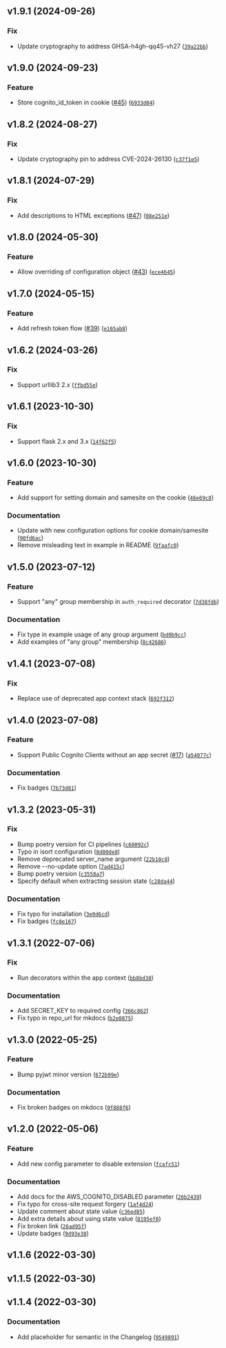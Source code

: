 <!--next-version-placeholder-->

## v1.9.1 (2024-09-26)

### Fix

* Update cryptography to address GHSA-h4gh-qq45-vh27 ([`39a22bb`](https://github.com/mblackgeo/flask-cognito-lib/commit/39a22bb7ffad2aa3acfc6b16724602bd48235713))

## v1.9.0 (2024-09-23)

### Feature

* Store cognito_id_token in cookie ([#45](https://github.com/mblackgeo/flask-cognito-lib/issues/45)) ([`6933d04`](https://github.com/mblackgeo/flask-cognito-lib/commit/6933d044d9cc08e39cd3665bf85df6a9a202d5a3))

## v1.8.2 (2024-08-27)

### Fix

* Update cryptography pin to address CVE-2024-26130 ([`c37f1e5`](https://github.com/mblackgeo/flask-cognito-lib/commit/c37f1e5b16cb328115158c1ba7b4ca80d69778a3))

## v1.8.1 (2024-07-29)

### Fix

* Add descriptions to HTML exceptions ([#47](https://github.com/mblackgeo/flask-cognito-lib/issues/47)) ([`08e251e`](https://github.com/mblackgeo/flask-cognito-lib/commit/08e251e823b00bda106eba76dacd5896267444b3))

## v1.8.0 (2024-05-30)

### Feature

* Allow overriding of configuration object ([#43](https://github.com/mblackgeo/flask-cognito-lib/issues/43)) ([`ece4645`](https://github.com/mblackgeo/flask-cognito-lib/commit/ece4645a1aea239fddfd15720e68ddf3e9814d28))

## v1.7.0 (2024-05-15)

### Feature

* Add refresh token flow ([#39](https://github.com/mblackgeo/flask-cognito-lib/issues/39)) ([`e165ab8`](https://github.com/mblackgeo/flask-cognito-lib/commit/e165ab827d6e99da1f8416900d1a572625147e49))

## v1.6.2 (2024-03-26)

### Fix

* Support urllib3 2.x ([`ffbd55e`](https://github.com/mblackgeo/flask-cognito-lib/commit/ffbd55eb2f141151d3d0ef4394b445a7aa8cc821))

## v1.6.1 (2023-10-30)

### Fix

* Support flask 2.x and 3.x ([`14f62f5`](https://github.com/mblackgeo/flask-cognito-lib/commit/14f62f5469a96d871bcbca3a8d117011d459dd62))

## v1.6.0 (2023-10-30)
### Feature

* Add support for setting domain and samesite on the cookie ([`46e69c8`](https://github.com/mblackgeo/flask-cognito-lib/commit/46e69c8792c81b251c211b51979f0e0e4105a99a))

### Documentation

* Update with new configuration options for cookie domain/samesite ([`90fd6ac`](https://github.com/mblackgeo/flask-cognito-lib/commit/90fd6ace96a0c0fee275ec2f1f8b08d0e8e2d3e7))
* Remove misleading text in example in README ([`9faafc0`](https://github.com/mblackgeo/flask-cognito-lib/commit/9faafc0bf12bcfc7b0e9fc1cd03ef4944289fb22))

## v1.5.0 (2023-07-12)
### Feature

* Support "any" group membership in `auth_required` decorator ([`7d38fdb`](https://github.com/mblackgeo/flask-cognito-lib/commit/7d38fdb24593f96f66421b7974fe29c0a1e58ae0))

### Documentation

* Fix type in example usage of any group argument ([`bd0b9cc`](https://github.com/mblackgeo/flask-cognito-lib/commit/bd0b9cccb3f6476743cdf63c074e809b78a7ed8b))
* Add examples of "any group" membership ([`8c42686`](https://github.com/mblackgeo/flask-cognito-lib/commit/8c42686bc52336b5feeb8275514a77bca4678ae6))

## v1.4.1 (2023-07-08)
### Fix

* Replace use of deprecated app context stack ([`692f312`](https://github.com/mblackgeo/flask-cognito-lib/commit/692f312e5bb8f34080d44d2aed30ff43926a62b2))

## v1.4.0 (2023-07-08)
### Feature

* Support Public Cognito Clients without an app secret ([#17](https://github.com/mblackgeo/flask-cognito-lib/issues/17)) ([`a54077c`](https://github.com/mblackgeo/flask-cognito-lib/commit/a54077c34ff43c211bea1dcd836daecde58e4fee))

### Documentation

* Fix badges ([`7b73d81`](https://github.com/mblackgeo/flask-cognito-lib/commit/7b73d81f8329aaaa19a96d8282578f2055a962ec))

## v1.3.2 (2023-05-31)
### Fix

* Bump poetry version for CI pipelines ([`c60092c`](https://github.com/mblackgeo/flask-cognito-lib/commit/c60092c6d7a041e8fdb7be29fc770d652dfe98fc))
* Typo in isort configuration ([`8d80de8`](https://github.com/mblackgeo/flask-cognito-lib/commit/8d80de8858bafb298b94249dd4d5d4a80da11120))
* Remove deprecated server_name argument ([`22b10c8`](https://github.com/mblackgeo/flask-cognito-lib/commit/22b10c8e4dbcb66ae9d26f614c419208e9eed806))
* Remove --no-update option ([`7ad415c`](https://github.com/mblackgeo/flask-cognito-lib/commit/7ad415c98c1a25edebb3c9a87c7cfa8545b19a6f))
* Bump poetry version ([`c3558a7`](https://github.com/mblackgeo/flask-cognito-lib/commit/c3558a7ccfeafad6690520eb1f130860f9578296))
* Specify default when extracting session state ([`c28da44`](https://github.com/mblackgeo/flask-cognito-lib/commit/c28da44afaccbc6259f75edf407447afbbf3d12c))

### Documentation

* Fix typo for installation ([`3e0d6cd`](https://github.com/mblackgeo/flask-cognito-lib/commit/3e0d6cd1dfab4155c6682e5d0c34c429ef2a51be))
* Fix badges ([`fc8e167`](https://github.com/mblackgeo/flask-cognito-lib/commit/fc8e1674e8e0a90e2dcf6987d7b43634dd566f32))

## v1.3.1 (2022-07-06)
### Fix
* Run decorators within the app context ([`bb8bd38`](https://github.com/mblackgeo/flask-cognito-lib/commit/bb8bd381ef6a49d39f82babf8a86091e4cd557f3))

### Documentation
* Add SECRET_KEY to required config ([`366c862`](https://github.com/mblackgeo/flask-cognito-lib/commit/366c862f133ebf8f4c4908ded96fbd51ec4f8f4e))
* Fix typo in repo_url for mkdocs ([`b2e0875`](https://github.com/mblackgeo/flask-cognito-lib/commit/b2e08754914f4ffc28795d2288cd72feec858d7b))

## v1.3.0 (2022-05-25)
### Feature
* Bump pyjwt minor version ([`672b99e`](https://github.com/mblackgeo/flask-cognito-lib/commit/672b99eca5d2865ca96e064f21bda68378b25328))

### Documentation
* Fix broken badges on mkdocs ([`9f888f6`](https://github.com/mblackgeo/flask-cognito-lib/commit/9f888f6d37c22c4ac1bb2f96a11b6b69cf63f71f))

## v1.2.0 (2022-05-06)
### Feature
* Add new config parameter to disable extension ([`fcafc51`](https://github.com/mblackgeo/flask-cognito-lib/commit/fcafc510e80ee901885e324d180aed3529fbcdbc))

### Documentation
* Add docs for the AWS_COGNITO_DISABLED parameter ([`26b2439`](https://github.com/mblackgeo/flask-cognito-lib/commit/26b2439078cd9affd1d3fcdff54d195838a92af0))
* Fix typo for cross-site request forgery ([`1af4d24`](https://github.com/mblackgeo/flask-cognito-lib/commit/1af4d241d5b5a7ce8ccfba1748ba9fce06bf22d1))
* Update comment about state value ([`c36ed85`](https://github.com/mblackgeo/flask-cognito-lib/commit/c36ed85bdfdc8e3c866a1971c552c79ced9f1b9f))
* Add extra details about using state value ([`8195ef0`](https://github.com/mblackgeo/flask-cognito-lib/commit/8195ef03e75b39063a68996bdb31f0a8b0e9dd2c))
* Fix broken link ([`26ad95f`](https://github.com/mblackgeo/flask-cognito-lib/commit/26ad95fe2d74259857029fb4f34c45eb71f0f20a))
* Update badges ([`9d93e38`](https://github.com/mblackgeo/flask-cognito-lib/commit/9d93e38eefed0af8a24e167dfa9ad5139badc997))

## v1.1.6 (2022-03-30)


## v1.1.5 (2022-03-30)


## v1.1.4 (2022-03-30)
### Documentation
* Add placeholder for semantic in the Changelog ([`9549891`](https://github.com/mblackgeo/flask-cognito-lib/commit/9549891f0be93b8993b3c7643de8280de2d4f742))
